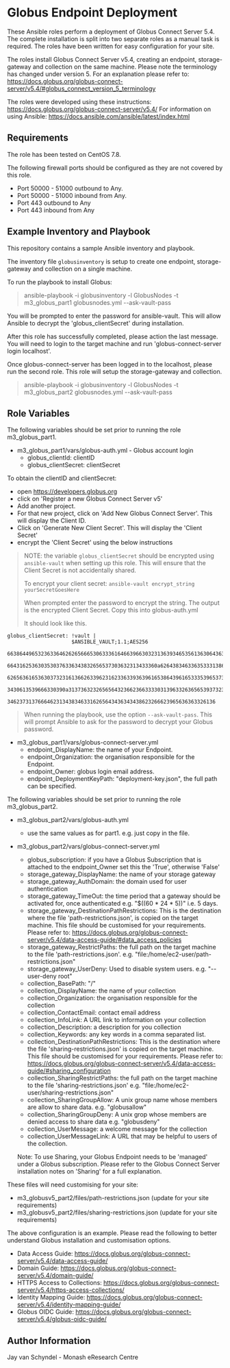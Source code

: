 Globus Endpoint Deployment
==========================

These Ansible roles perform a deployment of Globus Connect Server 5.4. The
complete installation is split into two separate roles as a manual task is
required. The roles have been written for easy configuration for your site.

The roles install Globus Connect Server v5.4, creating an endpoint,
storage-gateway and collection on the same machine. Please note the terminology
has changed under version 5. For an explanation please refer to:
https://docs.globus.org/globus-connect-server/v5.4/#globus_connect_version_5_terminology

The roles were developed using these instructions: https://docs.globus.org/globus-connect-server/v5.4/
For information on using Ansible: https://docs.ansible.com/ansible/latest/index.html

Requirements
------------

The role has been tested on CentOS 7.8.

The following firewall ports should be configured as they are not covered by
this role.

-  Port 50000 - 51000 outbound to Any.
-  Port 50000 - 51000 inbound from Any.
-  Port 443 outbound to Any
-  Port 443 inbound from Any

Example Inventory and Playbook
------------------------------

This repository contains a sample Ansible inventory and playbook.

The inventory file `globusinventory` is setup to create one endpoint,
storage-gateway and collection on a single machine.

To run the playbook to install Globus:

> ansible-playbook  -i globusinventory -l GlobusNodes -t m3_globus_part1 globusnodes.yml --ask-vault-pass

You will be prompted to enter the password for ansible-vault.
This will allow Ansible to decrypt the 'globus_clientSecret' during installation.

After this role has successfully completed, please action the last message. You will need to login to the target machine and run 'globus-connect-server login localhost'.

Once globus-connect-server has been logged in to the localhost, please run the second role. This role will setup the storage-gateway and collection.

> ansible-playbook  -i globusinventory -l GlobusNodes -t m3_globus_part2 globusnodes.yml --ask-vault-pass

Role Variables
--------------

The following variables should be set prior to running the role m3_globus_part1.

- m3_globus_part1/vars/globus-auth.yml - Globus account login
  - globus_clientId: clientID
  - globus_clientSecret: clientSecret

To obtain the clientID and clientSecret:
- open https://developers.globus.org
- click on 'Register a new Globus Connect Server v5'
- Add another project.
- For that new project, click on 'Add New Globus Connect Server'. This will
display the Client ID.
- Click on 'Generate New Client Secret'. This will display the 'Client Secret'
- encrypt the 'Client Secret' using the below instructions


> NOTE: the variable ```globus_clientSecret``` should be encrypted using
> ```ansible-vault``` when setting up this role. This will ensure that the
> Client Secret is not accidentally shared.
>
> To encrypt your client secret: ```ansible-vault encrypt_string yourSecretGoesHere```
>
> When prompted enter the password to encrypt the string.
> The output is the encrypted Client Secret.
> Copy this into globus-auth.yml
>
> It should look like this.
>
```
globus_clientSecret: !vault |
                     $ANSIBLE_VAULT;1.1;AES256
                     66386449653236336462626566653063336164663966303231363934653561363064363833313662
                     6643162536303530376336343832656537303632313433360a626438346336353331386135323734
                     62656361653630373231613662633962316233633936396165386439616533353965373339616234
                     3430613539666330390a313736323265656432366236633330313963326365653937323833366536
                     34623731376664623134383463316265643436343438623266623965636363326136
```
> When running the playbook, use the option ```--ask-vault-pass```. This will
> prompt Ansible to ask for the password to decrypt your Globus password.

- m3_globus_part1/vars/globus-connect-server.yml
  - endpoint_DisplayName: the name of your Endpoint.
  - endpoint_Organization: the organisation responsible for the Endpoint.
  - endpoint_Owner: globus login email address.
  - endpoint_DeploymentKeyPath: "deployment-key.json", the full path can be
  specified.

The following variables should be set prior to running the role m3_globus_part2.

- m3_globus_part2/vars/globus-auth.yml
  - use the same values as for part1. e.g. just copy in the file.

- m3_globus_part2/vars/globus-connect-server.yml
  - globus_subscription: if you have a Globus Subscription that is attached to
  the endpoint_Owner set this the 'True', otherwise 'False'
  - storage_gateway_DisplayName: the name of your storage gateway
  - storage_gateway_AuthDomain: the domain used for user authentication
  - storage_gateway_TimeOut: the time period that a gateway should be activated
  for, once authenticated e.g.  "$((60 * 24 * 5))" i.e. 5 days.
  - storage_gateway_DestinationPathRestrictions: This is the destination where
  the file 'path-restrictions.json', is copied on the target machine. This file
  should be customised for your requirements. Please refer to: https://docs.globus.org/globus-connect-server/v5.4/data-access-guide/#data_access_policies
  - storage_gateway_RestrictPaths: the full path on the target machine to the file
  'path-restrictions.json'. e.g. "file:/home/ec2-user/path-restrictions.json"
  - storage_gateway_UserDeny: Used to disable system users. e.g. "--user-deny root"
  - collection_BasePath: "/"
  - collection_DisplayName: the name of your collection
  - collection_Organization: the organisation responsible for the collection
  - collection_ContactEmail: contact email address
  - collection_InfoLink: A URL link to information on your collection
  - collection_Description: a description for you collection
  - collection_Keywords: any key words in a comma separated list.
  - collection_DestinationPathRestrictions: This is the destination where
  the file 'sharing-restrictions.json' is copied on the target machine. This file
  should be customised for your requirements. Please refer to: https://docs.globus.org/globus-connect-server/v5.4/data-access-guide/#sharing_configuration
  - collection_SharingRestrictPaths: the full path on the target machine to the file 'sharing-restrictions.json' e.g. "file:/home/ec2-user/sharing-restrictions.json"
  - collection_SharingGroupAllow: A unix group name whose members are allow to share data. e.g. "globusallow"
  - collection_SharingGroupDeny: A unix grop whose members are denied access to share data e.g. "globusdeny"
  - collection_UserMessage: a welcome message for the collection
  - collection_UserMessageLink: A URL that may be helpful to users of the collection.

  Note: To use Sharing, your Globus Endpoint needs to be 'managed' under a Globus subscription. Please refer to the Globus Connect Server installation notes on 'Sharing' for a full explanation.

These files will need customising for your site:
- m3_globusv5_part2/files/path-restrictions.json (update for your site requirements)
- m3_globusv5_part2/files/sharing-restrictions.json  (update for your site requirements)

The above configuration is an example. Please read the following to better understand Globus installation and customisation options.

- Data Access Guide:  https://docs.globus.org/globus-connect-server/v5.4/data-access-guide/
- Domain Guide:       https://docs.globus.org/globus-connect-server/v5.4/domain-guide/
- HTTPS Access to Collections: https://docs.globus.org/globus-connect-server/v5.4/https-access-collections/
- Identity Mapping Guide: https://docs.globus.org/globus-connect-server/v5.4/identity-mapping-guide/
- Globus OIDC Guide:  https://docs.globus.org/globus-connect-server/v5.4/globus-oidc-guide/


Author Information
------------------

Jay van Schyndel - Monash eResearch Centre
